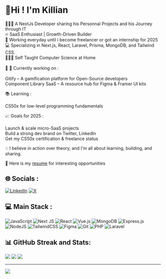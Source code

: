 <!-- Level 2: Bio and Detailled Features -->
# 💫Hi ! I'm Killian
🧑🏽‍💻 A NextJs Developer sharing his Personnal Projects and his Journey through IT <br/> 
🔥 SaaS Enthusiast | Growth-Driven Builder <br/>
🗽 Working everyday until i become freelancer or got an internship for 2025 <br/>
💻 Specializing in Next.js, React, Laravel, Prisma, MongoDB, and Tailwind CSS. <br/>
🧑🏽‍🎓 Self Taught Computer Science at Home <br/> <br/>
💭 📌 Currently working on : <br/><br/>
  Gitify – A gamification platform for Open-Source developers <br/>
  Component Library SaaS – A resource hub for Figma & Framer UI kits <br/>
  
📚 Learning : <br/><br/>
  CS50x for low-level programming fundamentals <br/>

📈 Goals for 2025 : <br/><br/>
  Launch & scale micro-SaaS projects <br/>
  Build a strong dev brand on Twitter, LinkedIn<br/>
  Get my CS50x certification & freelance status<br/>

💡 I believe in action over theory, and I'm all about learning, building, and sharing.
  
📝 Here is my [resume](MTeck_s_Resume-2.pdf) for interesting opportunities <br/>


## 🌐 Socials :
[![LinkedIn](https://img.shields.io/badge/LinkedIn-%230077B5.svg?logo=linkedin&logoColor=white)](https://www.linkedin.com/in/killian-marty-557b78334/) 
[![X](https://img.shields.io/badge/X-black.svg?logo=X&logoColor=white)](https://x.com/KillianCodes69) 

## 💻 Main Stack :
![JavaScript](https://img.shields.io/badge/javascript-%23323330.svg?style=for-the-badge&logo=javascript&logoColor=%23F7DF1E) ![Next JS](https://img.shields.io/badge/Next-black?style=for-the-badge&logo=next.js&logoColor=white) ![React](https://img.shields.io/badge/react-%2320232a.svg?style=for-the-badge&logo=react&logoColor=%2361DAFB) ![Vue.js](https://img.shields.io/badge/vue.js-%2335495e.svg?style=for-the-badge&logo=vuedotjs&logoColor=%234FC08D) ![MongoDB](https://img.shields.io/badge/MongoDB-%234ea94b.svg?style=for-the-badge&logo=mongodb&logoColor=white) ![Express.js](https://img.shields.io/badge/express.js-%23404d59.svg?style=for-the-badge&logo=express&logoColor=%2361DAFB) ![NodeJS](https://img.shields.io/badge/node.js-6DA55F?style=for-the-badge&logo=node.js&logoColor=white) ![TailwindCSS](https://img.shields.io/badge/tailwindcss-%2338B2AC.svg?style=for-the-badge&logo=tailwind-css&logoColor=white)   ![Figma](https://img.shields.io/badge/figma-%23F24E1E.svg?style=for-the-badge&logo=figma&logoColor=white) ![Git](https://img.shields.io/badge/git-%23F05033.svg?style=for-the-badge&logo=git&logoColor=white) ![PHP](https://img.shields.io/badge/php-%23777BB4.svg?style=for-the-badge&logo=php&logoColor=white) ![Laravel](https://img.shields.io/badge/laravel-%23FF2D20.svg?style=for-the-badge&logo=laravel&logoColor=white)
## 📊 GitHub Streak and Stats:
![](https://github-readme-stats.vercel.app/api?username=69killian&theme=merko&hide_border=false&include_all_commits=false&count_private=false)
![](https://github-readme-stats.vercel.app/api/top-langs/?username=69killian&theme=merko&hide_border=false&include_all_commits=false&count_private=false&layout=compact)
![](https://github-readme-streak-stats.herokuapp.com/?user=69killian&theme=merko&hide_border=false)<br/>


---
[![](https://visitcount.itsvg.in/api?id=69killian&icon=0&color=0)](https://visitcount.itsvg.in)

<!-- Proudly created with GPRM ( https://gprm.itsvg.in ) -->
